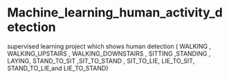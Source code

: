 # Machine_learning_human_activity_detection
supervised learning project which shows human detection ( WALKING , WALKING_UPSTAIRS , WALKING_DOWNSTAIRS , SITTING ,STANDING , LAYING, STAND_TO_SIT ,SIT_TO_STAND , SIT_TO_LIE, LIE_TO_SIT, STAND_TO_LIE,and LIE_TO_STAND)
